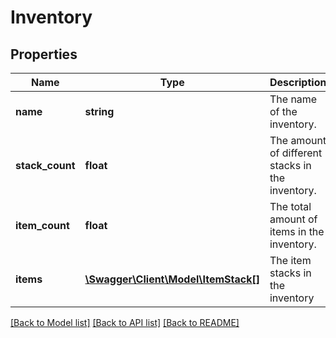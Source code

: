 # Inventory

## Properties
Name | Type | Description | Notes
------------ | ------------- | ------------- | -------------
**name** | **string** | The name of the inventory. | [optional] 
**stack_count** | **float** | The amount of different stacks in the inventory. | [optional] 
**item_count** | **float** | The total amount of items in the inventory. | [optional] 
**items** | [**\Swagger\Client\Model\ItemStack[]**](ItemStack.md) | The item stacks in the inventory | [optional] 

[[Back to Model list]](../README.md#documentation-for-models) [[Back to API list]](../README.md#documentation-for-api-endpoints) [[Back to README]](../README.md)


